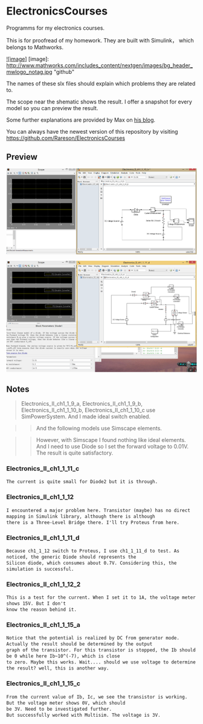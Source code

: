 ElectronicsCourses
==================

Programms for my electronics courses.

This is for proofread of my homework. They are built with Simulink， which belongs to Mathworks.

[![image]](http://www.mathworks.com/index.html?s_tid=gn_logo)
[image]: http://www.mathworks.com/includes_content/nextgen/images/bg_header_mwlogo_notag.jpg "github"

The names of these slx files should explain which problems they are related to.

The scope near the shematic shows the result. I offer a snapshot for every model so you can preview the result.

Some further explanations are provided by Max on [his blog](http://romax.me/). 

You can always have the newest version of this repository by visiting https://github.com/Rareson/ElectronicsCourses

Preview
-------------------
![github](https://github.com/Rareson/ElectronicsCourses/blob/master/Electronics_II_ch1_1_10_b.png "github")

![github](https://github.com/Rareson/ElectronicsCourses/blob/master/Electronics_II_ch1_1_11_d.png "github")



Notes
-----------------

> Electronics_II_ch1_1_9_a, Electronics_II_ch1_1_9_b, Electronics_II_ch1_1_10_b, Electronics_II_ch1_1_10_c use SimPowerSystem. 
> And I made ideal switch enabled.

>> And the following models use Simscape elements.

>> However, with Simscape I found nothing like ideal elements. And I need to use Diode so I set the forward voltage to 0.01V.
>> The result is quite satisfactory.

### Electronics_II_ch1_1_11_c
	The current is quite small for Diode2 but it is through.
	
### Electronics_II_ch1_1_12
	I encountered a major problem here. Transistor (maybe) has no direct mapping in Simulink library, although there is although
	there is a Three-Level Bridge there. I'll try Proteus from here.
	
### Electronics_II_ch1_1_11_d
	Because ch1_1_12 switch to Proteus, I use ch1_1_11_d to test. As noticed, the generic Diode should represents the 
	Silicon diode, which consumes about 0.7V. Considering this, the simulation is successful.
	
### Electronics_II_ch1_1_12_2
	This is a test for the current. When I set it to 1A, the voltage meter shows 15V. But I don't
	know the reason behind it.

### Electronics_II_ch1_1_15_a
	Notice that the potential is realized by DC from generator mode. Actually the result should be determined by the output
	graph of the transistor. For this transistor is stopped, the Ib should be 0 while here Ib~10^(-7), which is close
	to zero. Maybe this works. Wait.... should we use voltage to determine the result? well, this is another way.
	
### Electronics_II_ch1_1_15_c
	From the current value of Ib, Ic, we see the transistor is working. But the voltage meter shows 0V, which should
	be 3V. Need to be investigated further.
	But successfully worked with Multisim. The voltage is 3V.
